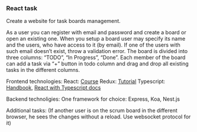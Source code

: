 ### React task

Create a website for task boards management.

As a user you can register with email and password and create a board or open an existing one. 
When you setup a board user may specify its name and the users, who have access to it (by email). If one of the users with such email doesn’t exist, throw a validation error. 
The board is divided into three columns: “TODO”, “In Progress”, “Done”. 
Each member of the board can add a task via “+” button in todo column and drag and drop all existing tasks in the different columns. 

Frontend technologies:
React: [Course](https://scrimba.com/learn/learnreact)
Redux: [Tutorial](https://www.valentinog.com/blog/redux/)
Typescript: [Handbook](https://www.typescriptlang.org/docs/handbook), [React with Typescript docs](https://www.typescriptlang.org/docs/handbook/react.html)

Backend technoligies:
One framework for choice:
Express, Koa, Nest.js

Additional tasks:
(If another user is on the scrum board in the different browser, he sees the changes without a reload. Use websocket protocol for it)
